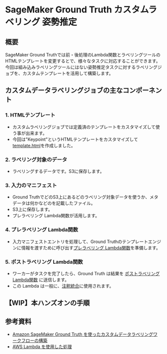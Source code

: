 # SageMaker Ground Truth カスタムラベリング 姿勢推定
## 概要
SageMaker Ground Truthでは前・後処理のLambda関数とラベリングツールのHTMLテンプレートを変更するとで、様々なタスクに対応することができます。
今回は組み込みラベリングツールにはない姿勢推定タスクに対するラベリングジョブを、カスタムテンプレートを活用して構築します。

## カスタムデータラベリングジョブの主なコンポーネント
### 1. HTMLテンプレート
- カスタムラベリングジョブでは定義済のテンプレートをカスタマイズして使う事が出来ます。
- 今回は"Keypoint"というHTMLテンプレートをカスタマイズして[template.html](https://github.com/tkazusa/gt-custom-pose/blob/master/web/template.html)を作成しました。

### 2. ラベリング対象のデータ
- ラベリングするデータです。S3に保存します。

### 3. 入力のマニフェスト
- Ground TruthでどのS3上にあるどのラベリング対象データを使うか、メタデータは何かなどのを記載したファイル。
- S3上に保存します。
- プレラベリング Lambda関数が活用します。

### 4. プレラベリング Lambda関数
- 入力マニフェストエントリを処理して、Ground Truthのテンプレートエンジンに情報を渡すために呼び出す[プレラベリング Lambda関数](https://github.com/tkazusa/gt-custom-pose/blob/master/server/processing/sagemaker-gt-preprocess.py)を準備します。

### 5. ポストラベリング Lambda関数
- ワーカーがタスクを完了したら、Ground Truth は結果を [ポストラベリング Lambda関数](https://github.com/tkazusa/gt-custom-pose/blob/master/server/processing/sagemaker-gt-postprocess.py) に送信します。
- この Lambda は一般に、[注釈統合](https://docs.aws.amazon.com/ja_jp/sagemaker/latest/dg/sms-annotation-consolidation.html)に使用されます。

## 【WIP】本ハンズオンの手順 


## 参考資料
- [Amazon SageMaker Ground Truth を使ったカスタムデータラベリングワークフローの構築](https://aws.amazon.com/jp/blogs/news/build-a-custom-data-labeling-workflow-with-amazon-sagemaker-ground-truth/)
- [AWS Lambda を使用した処理](https://docs.aws.amazon.com/ja_jp/sagemaker/latest/dg/sms-custom-templates-step3.html)
